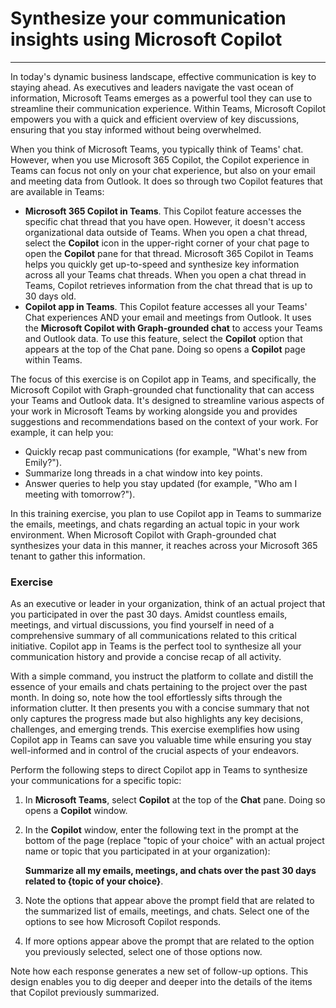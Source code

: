 
# Synthesize your communication insights using Microsoft Copilot
---
In today's dynamic business landscape, effective communication is key to staying ahead. As executives and leaders navigate the vast ocean of information, Microsoft Teams emerges as a powerful tool they can use to streamline their communication experience. Within Teams, Microsoft Copilot empowers you with a quick and efficient overview of key discussions, ensuring that you stay informed without being overwhelmed.

When you think of Microsoft Teams, you typically think of Teams' chat. However, when you use Microsoft 365 Copilot, the Copilot experience in Teams can focus not only on your chat experience, but also on your email and meeting data from Outlook. It does so through two Copilot features that are available in Teams:

 -  **Microsoft 365 Copilot in Teams**. This Copilot feature accesses the specific chat thread that you have open. However, it doesn't access organizational data outside of Teams. When you open a chat thread, select the **Copilot** icon in the upper-right corner of your chat page to open the **Copilot** pane for that thread. Microsoft 365 Copilot in Teams helps you quickly get up-to-speed and synthesize key information across all your Teams chat threads. When you open a chat thread in Teams, Copilot retrieves information from the chat thread that is up to 30 days old.
 -  **Copilot app in Teams**. This Copilot feature accesses all your Teams' Chat experiences AND your email and meetings from Outlook. It uses the **Microsoft Copilot with Graph-grounded chat** to access your Teams and Outlook data. To use this feature, select the **Copilot** option that appears at the top of the Chat pane. Doing so opens a **Copilot** page within Teams.

The focus of this exercise is on Copilot app in Teams, and specifically, the Microsoft Copilot with Graph-grounded chat functionality that can access your Teams and Outlook data. It's designed to streamline various aspects of your work in Microsoft Teams by working alongside you and provides suggestions and recommendations based on the context of your work. For example, it can help you:

 -  Quickly recap past communications (for example, "What's new from Emily?").
 -  Summarize long threads in a chat window into key points.
 -  Answer queries to help you stay updated (for example, "Who am I meeting with tomorrow?").

In this training exercise, you plan to use Copilot app in Teams to summarize the emails, meetings, and chats regarding an actual topic in your work environment. When Microsoft Copilot with Graph-grounded chat synthesizes your data in this manner, it reaches across your Microsoft 365 tenant to gather this information.<br>

### Exercise

As an executive or leader in your organization, think of an actual project that you participated in over the past 30 days. Amidst countless emails, meetings, and virtual discussions, you find yourself in need of a comprehensive summary of all communications related to this critical initiative. Copilot app in Teams is the perfect tool to synthesize all your communication history and provide a concise recap of all activity.

With a simple command, you instruct the platform to collate and distill the essence of your emails and chats pertaining to the project over the past month. In doing so, note how the tool effortlessly sifts through the information clutter. It then presents you with a concise summary that not only captures the progress made but also highlights any key decisions, challenges, and emerging trends. This exercise exemplifies how using Copilot app in Teams can save you valuable time while ensuring you stay well-informed and in control of the crucial aspects of your endeavors.

Perform the following steps to direct Copilot app in Teams to synthesize your communications for a specific topic:<br>

1.  In **Microsoft Teams**, select **Copilot** at the top of the **Chat** pane. Doing so opens a **Copilot** window.
2.  In the **Copilot** window, enter the following text in the prompt at the bottom of the page (replace "topic of your choice" with an actual project name or topic that you participated in at your organization):
    
    **Summarize all my emails, meetings, and chats over the past 30 days related to \{topic of your choice\}**.
3.  Note the options that appear above the prompt field that are related to the summarized list of emails, meetings, and chats. Select one of the options to see how Microsoft Copilot responds.
4.  If more options appear above the prompt that are related to the option you previously selected, select one of those options now.

Note how each response generates a new set of follow-up options. This design enables you to dig deeper and deeper into the details of the items that Copilot previously summarized.
